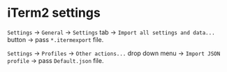 # iTerm2 settings

`Settings` -> `General` -> `Settings` tab -> `Import all settings and data...` button -> pass `*.itermexport` file.

`Settings` -> `Profiles` -> `Other actions...` drop down menu -> `Import JSON profile` -> pass `Default.json` file.

